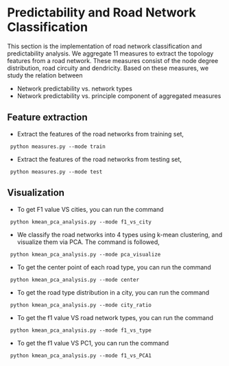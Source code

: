 # Predictability and Road Network Classification

This section is the implementation of road network classification and predictability analysis. We aggregate 11 measures to extract the topology features from a road network. These measures consist of the node degree distribution, road circuity and dendricity. Based on these measures, we study the relation between

* Network predictability vs. network types
* Network predictability vs. principle component of aggregated measures

## Feature extraction
* Extract the features of the road networks from training set,
```
 python measures.py --mode train
```
* Extract the features of the road networks from testing set,
```
 python measures.py --mode test
```

## Visualization

* To get F1 value VS cities, you can run the command
```
 python kmean_pca_analysis.py --mode f1_vs_city
```
* We classify the road networks into 4 types using k-mean clustering, and visualize them via PCA. The command is followed,
```
 python kmean_pca_analysis.py --mode pca_visualize
```
* To get the center point of each road type, you can run the command
```
 python kmean_pca_analysis.py --mode center
```
* To get the road type distribution in a city, you can run the command
```
 python kmean_pca_analysis.py --mode city_ratio
```
* To get the f1 value VS road network types, you can run the command
```
 python kmean_pca_analysis.py --mode f1_vs_type
```
* To get the f1 value VS PC1, you can run the command
```
 python kmean_pca_analysis.py --mode f1_vs_PCA1
```
